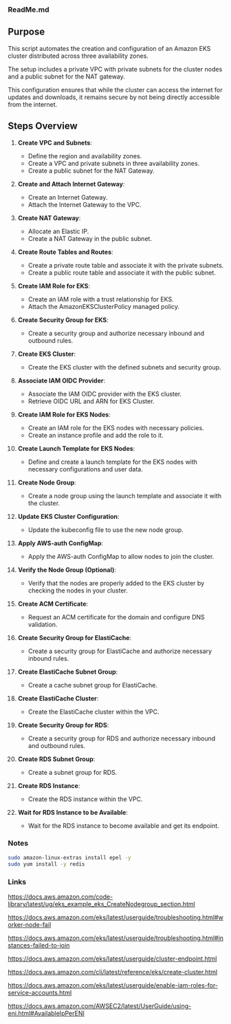 ### ReadMe.md

## Purpose

This script automates the creation and configuration of an Amazon EKS cluster distributed across three availability zones. 

The setup includes a private VPC with private subnets for the cluster nodes and a public subnet for the NAT gateway. 

This configuration ensures that while the cluster can access the internet for updates and downloads, 
it remains secure by not being directly accessible from the internet.


## Steps Overview

1. **Create VPC and Subnets**:
    - Define the region and availability zones.
    - Create a VPC and private subnets in three availability zones.
    - Create a public subnet for the NAT Gateway.

2. **Create and Attach Internet Gateway**:
    - Create an Internet Gateway.
    - Attach the Internet Gateway to the VPC.

3. **Create NAT Gateway**:
    - Allocate an Elastic IP.
    - Create a NAT Gateway in the public subnet.

4. **Create Route Tables and Routes**:
    - Create a private route table and associate it with the private subnets.
    - Create a public route table and associate it with the public subnet.

5. **Create IAM Role for EKS**:
    - Create an IAM role with a trust relationship for EKS.
    - Attach the AmazonEKSClusterPolicy managed policy.

6. **Create Security Group for EKS**:
    - Create a security group and authorize necessary inbound and outbound rules.

7. **Create EKS Cluster**:
    - Create the EKS cluster with the defined subnets and security group.

8. **Associate IAM OIDC Provider**:
    - Associate the IAM OIDC provider with the EKS cluster.
    - Retrieve OIDC URL and ARN for EKS Cluster.

9. **Create IAM Role for EKS Nodes**:
    - Create an IAM role for the EKS nodes with necessary policies.
    - Create an instance profile and add the role to it.

10. **Create Launch Template for EKS Nodes**:
    - Define and create a launch template for the EKS nodes with necessary configurations and user data.

11. **Create Node Group**:
    - Create a node group using the launch template and associate it with the cluster.

12. **Update EKS Cluster Configuration**:
    - Update the kubeconfig file to use the new node group.

13. **Apply AWS-auth ConfigMap**:
    - Apply the AWS-auth ConfigMap to allow nodes to join the cluster.

14. **Verify the Node Group (Optional)**:
    - Verify that the nodes are properly added to the EKS cluster by checking the nodes in your cluster.

15. **Create ACM Certificate**:
    - Request an ACM certificate for the domain and configure DNS validation.

16. **Create Security Group for ElastiCache**:
    - Create a security group for ElastiCache and authorize necessary inbound rules.
    
17. **Create ElastiCache Subnet Group**:
    - Create a cache subnet group for ElastiCache.

18. **Create ElastiCache Cluster**:
    - Create the ElastiCache cluster within the VPC.

19. **Create Security Group for RDS**:
    - Create a security group for RDS and authorize necessary inbound and outbound rules.

20. **Create RDS Subnet Group**:
    - Create a subnet group for RDS.

21. **Create RDS Instance**:
    - Create the RDS instance within the VPC.

22. **Wait for RDS Instance to be Available**:
    - Wait for the RDS instance to become available and get its endpoint.


### Notes

```bash
sudo amazon-linux-extras install epel -y
sudo yum install -y redis
```

### Links

https://docs.aws.amazon.com/code-library/latest/ug/eks_example_eks_CreateNodegroup_section.html

https://docs.aws.amazon.com/eks/latest/userguide/troubleshooting.html#worker-node-fail

https://docs.aws.amazon.com/eks/latest/userguide/troubleshooting.html#instances-failed-to-join

https://docs.aws.amazon.com/eks/latest/userguide/cluster-endpoint.html

https://docs.aws.amazon.com/cli/latest/reference/eks/create-cluster.html

https://docs.aws.amazon.com/eks/latest/userguide/enable-iam-roles-for-service-accounts.html

https://docs.aws.amazon.com/AWSEC2/latest/UserGuide/using-eni.html#AvailableIpPerENI

